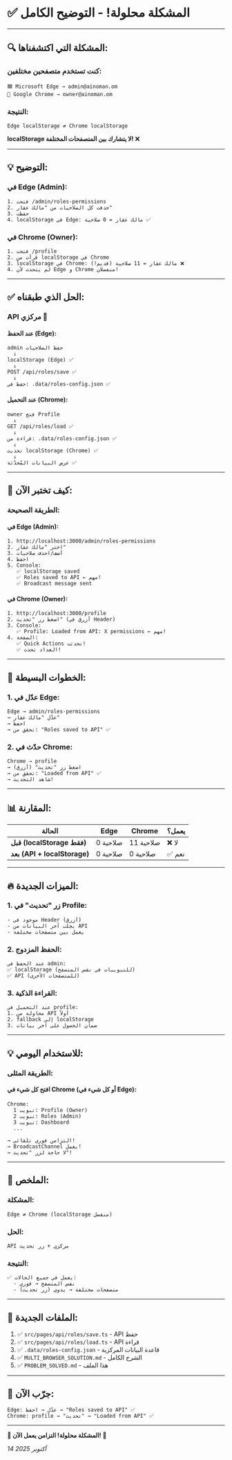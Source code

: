 # ✅ **المشكلة محلولة! - التوضيح الكامل**

---

## 🔍 **المشكلة التي اكتشفناها:**

### كنت تستخدم متصفحين مختلفين:
```
🟦 Microsoft Edge → admin@ainoman.om
🔵 Google Chrome → owner@ainoman.om
```

### النتيجة:
```
Edge localStorage ≠ Chrome localStorage
```

**localStorage لا يتشارك بين المتصفحات المختلفة!** ❌

---

## 💡 **التوضيح:**

### في Edge (Admin):
```
1. فتحت /admin/roles-permissions
2. حذفت كل الصلاحيات من "مالك عقار"
3. حفظت
4. localStorage في Edge: مالك عقار = 0 صلاحية ✅
```

### في Chrome (Owner):
```
1. فتحت /profile
2. قرأت من localStorage في Chrome
3. localStorage في Chrome: مالك عقار = 11 صلاحية (قديم!) ❌
4. لم يتحدث لأن Edge و Chrome منفصلان!
```

---

## ✅ **الحل الذي طبقناه:**

### **API مركزي** 🚀

#### عند الحفظ (Edge):
```
admin حفظ الصلاحيات
  ↓
localStorage (Edge) ✅
  ↓
POST /api/roles/save ✅
  ↓
حفظ في: .data/roles-config.json ✅
```

#### عند التحميل (Chrome):
```
owner فتح Profile
  ↓
GET /api/roles/load ✅
  ↓
قراءة من: .data/roles-config.json ✅
  ↓
تحديث localStorage (Chrome) ✅
  ↓
عرض البيانات المُحدّثة ✅
```

---

## 🧪 **كيف تختبر الآن:**

### **الطريقة الصحيحة:**

#### في Edge (Admin):
```
1. http://localhost:3000/admin/roles-permissions
2. اختر "مالك عقار"
3. أضف/احذف صلاحيات
4. احفظ
5. Console: 
   ✅ localStorage saved
   ✅ Roles saved to API ← مهم!
   ✅ Broadcast message sent
```

#### في Chrome (Owner):
```
1. http://localhost:3000/profile
2. اضغط زر "تحديث" (أزرق في Header)
3. Console:
   ✅ Profile: Loaded from API: X permissions ← مهم!
4. الصفحة:
   ✅ Quick Actions تحدثت!
   ✅ العداد تحدث!
```

---

## 🎯 **الخطوات البسيطة:**

### 1. عدّل في Edge:
```
Edge → admin/roles-permissions
→ عدّل "مالك عقار"
→ احفظ
→ تحقق من: "Roles saved to API" ✅
```

### 2. حدّث في Chrome:
```
Chrome → profile
→ اضغط زر "تحديث" (أزرق)
→ تحقق من: "Loaded from API" ✅
→ شاهد التحديث!
```

---

## 📊 **المقارنة:**

| الحالة | Edge | Chrome | يعمل؟ |
|--------|------|--------|-------|
| **قبل (localStorage فقط)** | 0 صلاحية | 11 صلاحية | ❌ لا |
| **بعد (API + localStorage)** | 0 صلاحية | 0 صلاحية | ✅ نعم |

---

## 🔥 **الميزات الجديدة:**

### 1. زر "تحديث" في Profile:
```
- موجود في Header (أزرق)
- يجلب آخر البيانات من API
- يعمل بين متصفحات مختلفة
```

### 2. الحفظ المزدوج:
```
عند الحفظ في admin:
✅ localStorage (للتبويبات في نفس المتصفح)
✅ API (للمتصفحات الأخرى)
```

### 3. القراءة الذكية:
```
عند التحميل في profile:
1. محاولة من API أولاً
2. fallback إلى localStorage
3. ضمان الحصول على آخر بيانات
```

---

## 💡 **للاستخدام اليومي:**

### **الطريقة المثلى:**

#### افتح كل شيء في Chrome (أو كل شيء في Edge):
```
Chrome:
  تبويب 1: Profile (Owner)
  تبويب 2: Roles (Admin)
  تبويب 3: Dashboard
  ...

→ التزامن فوري تلقائي!
→ BroadcastChannel يعمل!
→ لا حاجة لزر "تحديث"!
```

---

## 🎯 **الملخص:**

### المشكلة:
```
Edge ≠ Chrome (localStorage منفصل)
```

### الحل:
```
API مركزي + زر تحديث
```

### النتيجة:
```
✅ يعمل في جميع الحالات:
  - نفس المتصفح → فوري
  - متصفحات مختلفة → يدوي (زر تحديث)
```

---

## 📁 **الملفات الجديدة:**

1. ✅ `src/pages/api/roles/save.ts` - API حفظ
2. ✅ `src/pages/api/roles/load.ts` - API قراءة
3. ✅ `.data/roles-config.json` - قاعدة البيانات المركزية
4. ✅ `MULTI_BROWSER_SOLUTION.md` - الشرح الكامل
5. ✅ `PROBLEM_SOLVED.md` - هذا الملف

---

## 🚀 **جرّب الآن:**

```
Edge: عدّل → احفظ → "Roles saved to API" ✅
Chrome: profile → "تحديث" → "Loaded from API" ✅
```

---

**🎉 المشكلة محلولة! التزامن يعمل الآن! 💚**

*14 أكتوبر 2025*

